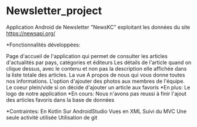 # Newsletter_project
 
 
 Application Android de Newsletter "NewsKC" exploitant les données du site https://newsapi.org/
 
*Fonctionnalités développées:
 
Page d'accueil de l'application qui permet de consulter les articles d'actualités par pays,     catégories et éditeurs
Les détails de l'article quand on clique dessus, avec le contenu et non pas la description elle affichée dans la liste totale des articles.
La vue A propos de nous qui vous donne toutes nos informations.
L'option d'ajouter des photos aux membres de l'équipe.
Le coeur plein/vide si on décide d'ajouter un article aux favoris
*En plus:
Le logo de notre application
*En cours:
Nous n'avons pas reussi à finir l'ajout des articles favoris dans la base de données 


*Contraintes:
En Kotlin
Sur AndroidStudio
Vues en XML
Suivi du MVC
Une seule activité utilisée
Utilisation de git





   
